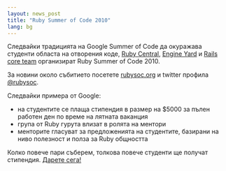 ```yaml
---
layout: news_post
title: "Ruby Summer of Code 2010"
lang: bg
---
```


Следвайки традицията на Google Summer of Code да окуражава студенти
областа на отворения коде, [Ruby Central][1], [Engine Yard][2] и [Rails
core team][3] организират Ruby Summer of Code 2010.

За новини около събитието посетете [rubysoc.org][4] и twitter профила
[@rubysoc][5].

Следвайки примера от Google:

* на студентите се плаща стипендия в размер на $5000 за пълен работен
  ден по време на лятната ваканция
* група от Ruby гурута влизат в ролята на ментори
* менторите гласуват за предложенията на студентите, базирани на ниво
  полезност и полза за Ruby общността

Колко повече пари съберем, толкова повече студенти ще получат стипендия.
[Дарете сега!][4]



[1]: http://rubycentral.org/ 
[2]: http://www.engineyard.com/blog/2010/ruby-summer-of-code-is-here/ 
[3]: http://weblog.rubyonrails.org/2010/3/24/ruby-summer-of-code 
[4]: http://rubysoc.org/ 
[5]: http://twitter.com/rubysoc 
